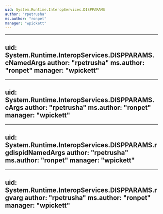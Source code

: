 ```yaml
---
uid: System.Runtime.InteropServices.DISPPARAMS
author: "rpetrusha"
ms.author: "ronpet"
manager: "wpickett"
---
```


---
uid: System.Runtime.InteropServices.DISPPARAMS.cNamedArgs
author: "rpetrusha"
ms.author: "ronpet"
manager: "wpickett"
---

---
uid: System.Runtime.InteropServices.DISPPARAMS.cArgs
author: "rpetrusha"
ms.author: "ronpet"
manager: "wpickett"
---

---
uid: System.Runtime.InteropServices.DISPPARAMS.rgdispidNamedArgs
author: "rpetrusha"
ms.author: "ronpet"
manager: "wpickett"
---

---
uid: System.Runtime.InteropServices.DISPPARAMS.rgvarg
author: "rpetrusha"
ms.author: "ronpet"
manager: "wpickett"
---
